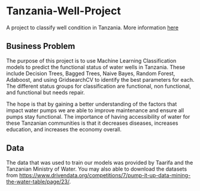 # Tanzania-Well-Project
A project to classify well condition in Tanzania. More information [here](https://www.drivendata.org/competitions/7/pump-it-up-data-mining-the-water-table/page/23/)
## Business Problem

The purpose of this project is to use Machine Learning Classification models to predict the functional status of water wells in Tanzania. These include Decision Trees, Bagged Trees, Naive Bayes, Random Forest, Adaboost, and using GridsearchCV to identify the best parameters for each. The different status groups for classification are functional, non functional, and functional but needs repair. 

The hope is that by gaining a better understanding of the factors that impact water pumps we are able to improve maintenance and ensure all pumps stay functional.  The importance of having accessibility of water for these Tanzanian communities is that it decreases diseases, increases education, and increases the economy overall.

## Data 
The data that was used to train our models was provided by Taarifa and the Tanzanian Ministry of Water. You may also able to download the datasets from https://www.drivendata.org/competitions/7/pump-it-up-data-mining-the-water-table/page/23/.
